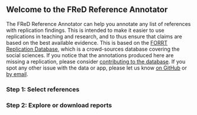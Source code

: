 ## Welcome to the FReD Reference Annotator

The FReD Reference Annotator can help you annotate any list of references with replication findings. This is intended to make it easier to use replications in teaching and research, and to thus ensure that claims are based on the best available evidence. This is based on the [FORRT Replication Database](https://osf.io/7b3yf/), which is a crowd-sources database covering the social sciences. If you notice that the annotations produced here are missing a replication, please consider [contributing to the database](https://www.soscisurvey.de/replicate/). If you spot any other issue with the data or app, please let us know [on GitHub](https://github.com/forrtproject/FReD/issues) or [by email](mailto::lukas.roeseler@uni-muenster.de).

### Step 1: Select references


### Step 2: Explore or download reports
